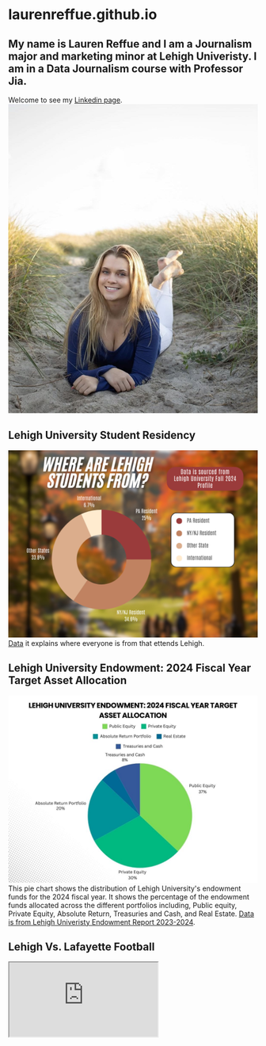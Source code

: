 # laurenreffue.github.io
## My name is Lauren Reffue and I am a Journalism major and marketing minor at Lehigh Univeristy. I am in a Data Journalism course with Professor Jia.
Welcome to see my [Linkedin page](https://www.[linkedin].com/in/laurenreffue/).
![Profile Photo](https://github.com/laurenreffue/laurenreffue.github.io/blob/main/IMG_8341_2.jpg?raw=true)

## Lehigh University Student Residency
![This infographic contains information](https://github.com/laurenreffue/laurenreffue.github.io/blob/main/Beige%20and%20Cream%20Clean%20Minimal%20Monthly%20Budget%20Pie%20Chart%20(1).png?raw=true)
[Data](https://data.lehigh.edu/sites/data.lehigh.edu/files/LUprofile_2024.pdf) it explains where everyone is from that ettends Lehigh.

## Lehigh University Endowment: 2024 Fiscal Year Target Asset Allocation
![This infographic contains information](https://github.com/laurenreffue/laurenreffue.github.io/blob/main/Green%20&%20White%20Modern%20Pie%20Chart%20Graph.jpg?raw=true)
This pie chart shows the distribution of Lehigh University's endowment funds for the 2024 fiscal year. It shows the percentage of the endowment funds allocated across the different portfolios including, Public equity, Private Equity, Absolute Return, Treasuries and Cash, and Real Estate. [Data is from Lehigh Univeristy Endowment Report 2023-2024](https://flippingbook.lehigh.edu/ENDOWMENT-REPORT-2023-2024/10/#zoom=true).

## Lehigh Vs. Lafayette Football 

<iframe src="https://cdn.knightlab.com/libs/timeline3/latest/embed/index.html?source=1kYd2ksZIF4a5F8gCfzZB9sRrpUOje3vvva4QEmnNSQA&font=Default&lang=en&initial_zoom=2&height=650' width='100%' height='650' webkitallowfullscreen mozallowfullscreen allowfullscreen frameborder='0'></iframe>"
